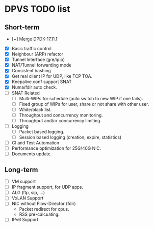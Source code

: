 DPVS TODO list
==============

Short-term
----------

* [+] Merge DPDK-17.11.1
* [x] Basic traffic control
* [x] Neighbour (ARP) refactor
* [x] Tunnel Interface (gre/ipip)
* [x] NAT/Tunnel forwarding mode
* [x] Consistent hashing
* [x] Get real client IP for UDP, like TCP TOA.
* [x] Keepalive.conf support SNAT
* [x] Numa/fdir auto check.
* [ ] SNAT Related
    - [ ] Multi-WIPs for schedule (auto switch to new WIP if one fails).
    - [ ] Fixed group of WIPs for user, share or not share with other user.
    - [ ] White/black list.
    - [ ] Throughput and concurrency monitoring.
    - [ ] Throughput and/or concurrency limiting.
* [ ] Logging
    - [ ] Packet based logging.
    - [ ] Session based logging (creation, expire, statistics)
* [ ] CI and Test Automation
* [ ] Performance optimization for 25G/40G NIC.
* [ ] Documents update.

Long-term
---------

* [ ] VM support
* [ ] IP fragment support, for UDP apps.
* [ ] ALG (ftp, sip, ...)
* [ ] VxLAN Support
* [ ] NIC without Flow-Director (fdir)
  - Packet redirect for cpus.
  - RSS pre-calcuating.
* [ ] IPv6 Support.
